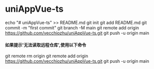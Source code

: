 # uniAppVue-ts
echo "# uniAppVue-ts" >> README.md
git init
git add README.md
git commit -m "first commit"
git branch -M main
git remote add origin https://github.com/vecchiozhu/uniAppVue-ts.git
git push -u origin main

#### 如果提示'无法读取远程仓库',使用以下命令
git remote rm origin
git remote add origin https://github.com/vecchiozhu/uniAppVue-ts.git
git push -u origin main
